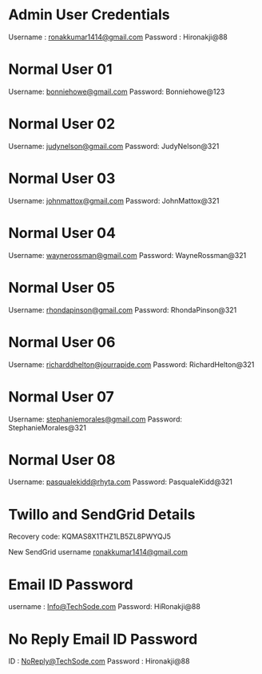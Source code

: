# Admin User Credentials

 Username : ronakkumar1414@gmail.com
 Password : Hironakji@88

# Normal User 01
Username: bonniehowe@gmail.com
Password: Bonniehowe@123

# Normal User 02
Username: judynelson@gmail.com
Password: JudyNelson@321

# Normal User 03
Username: johnmattox@gmail.com
Password: JohnMattox@321

# Normal User 04
Username: waynerossman@gmail.com
Password: WayneRossman@321

# Normal User 05
Username: rhondapinson@gmail.com
Password: RhondaPinson@321

# Normal User 06
Username: richarddhelton@jourrapide.com
Password: RichardHelton@321

# Normal User 07
Username: stephaniemorales@gmail.com
Password: StephanieMorales@321

# Normal User 08
Username: pasqualekidd@rhyta.com
Password: PasqualeKidd@321

# Twillo and SendGrid Details

Recovery code: KQMAS8X1THZ1LB5ZL8PWYQJ5

New SendGrid username
ronakkumar1414@gmail.com

# Email ID Password
username : Info@TechSode.com
Password: HiRonakji@88

# No Reply Email ID Password
ID : NoReply@TechSode.com
Password : Hironakji@88



